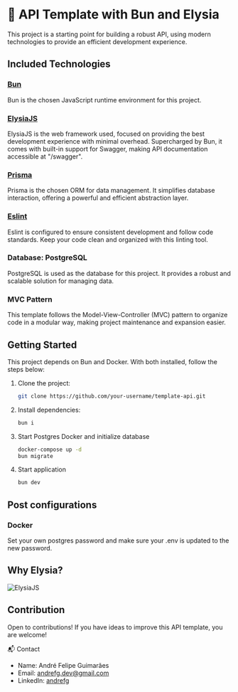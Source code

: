 # 🚀 API Template with Bun and Elysia 

This project is a starting point for building a robust API, using modern technologies to provide an efficient development experience.

## Included Technologies

### [Bun](https://bun.sh/) 
Bun is the chosen JavaScript runtime environment for this project.

### [ElysiaJS](https://elysia.dev/)
ElysiaJS is the web framework used, focused on providing the best development experience with minimal overhead. Supercharged by Bun, it comes with built-in support for Swagger, making API documentation accessible at "/swagger".

### [Prisma](https://www.prisma.io/)
Prisma is the chosen ORM for data management. It simplifies database interaction, offering a powerful and efficient abstraction layer.

### [Eslint](https://eslint.org/)
Eslint is configured to ensure consistent development and follow code standards. Keep your code clean and organized with this linting tool.

### Database: PostgreSQL
PostgreSQL is used as the database for this project. It provides a robust and scalable solution for managing data.

### MVC Pattern
This template follows the Model-View-Controller (MVC) pattern to organize code in a modular way, making project maintenance and expansion easier.

## Getting Started

This project depends on Bun and Docker. With both installed, follow the steps below:

1. Clone the project:
   ```sh
   git clone https://github.com/your-username/template-api.git
   ```
2. Install dependencies:
   ```sh
   bun i
   ```
3. Start Postgres Docker and initialize database
   ```sh
   docker-compose up -d
   bun migrate
   ```
4. Start application
   ```sh
   bun dev
   ```

## Post configurations

### Docker
  Set your own postgres password and make sure your .env is updated to the new password.

## Why Elysia?

![ElysiaJS](https://elysiajs.com/assets/feature-sheet.webp)

## Contribution
  Open to contributions! If you have ideas to improve this API template, you are welcome!

📬 Contact
- Name: André Felipe Guimarães
- Email: [andrefg.dev@gmail.com](mailto:andrefg.dev@gmail.com)
- LinkedIn: [andrefg](https://www.linkedin.com/in/andrefg/)